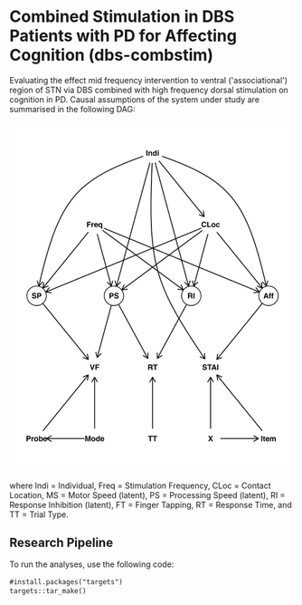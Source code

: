 # Combined Stimulation in DBS Patients with PD for Affecting Cognition (dbs-combstim)

Evaluating the effect mid frequency intervention to ventral ('associational') region of STN via DBS combined with high
frequency dorsal stimulation on cognition in PD. Causal assumptions of the system under study are summarised in the
following DAG:

![](DAG.jpg)

where Indi = Individual, Freq = Stimulation Frequency, CLoc = Contact Location, MS = Motor Speed (latent), PS = Processing
Speed (latent), RI = Response Inhibition (latent), FT = Finger Tapping, RT = Response Time, and TT = Trial Type.


## Research Pipeline

To run the analyses, use the following code:

```
#install.packages("targets")
targets::tar_make()
```

